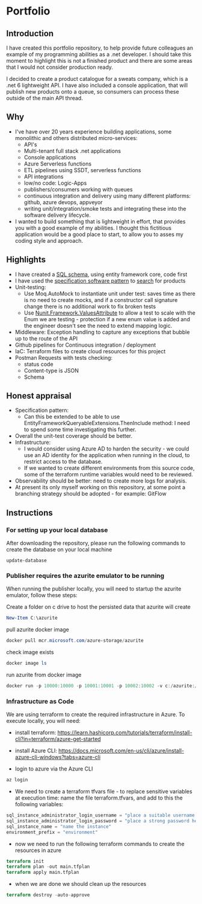 # Portfolio

## Introduction

I have created this portfolio repository, to help provide future colleagues an example of my programming abilities as a .net developer. I should take this moment to highlight this is not a finished product and there are some areas that I would not consider production ready.

I decided to create a product catalogue for a sweats company, which is a
.net 6 lightweight API. I have also included a console application, that will publish new
products onto a queue, so consumers can process these outside of the main API thread.

## Why

* I've have over 20 years experience building applications, some monolithic and others distributed micro-services:
  * API's
  * Multi-tenant full stack .net applications
  * Console applications
  * Azure Serverless functions
  * ETL pipelines using SSDT, serverless functions
  * API integrations
  * low/no code: Logic-Apps
  * publishers/consumers working with queues
  * continuous integration and delivery using many different platforms: github, azure devops, appveyor
  * writing unit/integration/smoke tests and integrating these into the software delivery lifecycle.
* I wanted to build something that is lightweight in effort, that provides you with a good example of my abilities. I thought this fictitious application would be a good place to start, to allow you to asses my coding style and approach.

## Highlights

* I have created a [SQL schema](/Database/Models/), using entity framework core, code first
* I have used the [specification software pattern](/Database/SpecificationPattern/) to [search](/Database/Search/DatabaseSearchOrchestrator.cs) for products
* Unit-testing:
  * Use Moq.AutoMock to instantiate unit under test: saves time as there is no need to create mocks, and if a constructor call signature change there is no additional work to fix broken tests
  * Use  [Nunit.Framework.ValuesAttribute](/Database.Tests/Enums/MapEnumToEnum/MapProductToProductType/EnsureAllProductsAreMapped.Tests.cs#L11) to allow a test to scale with the Enum we are testing - protection if a new enum value is added and the engineer doesn't see the need to extend mapping logic.
* Middleware: Exception handling to capture any exceptions that bubble up to the route of the API
* Github pipelines for Continuous integration / deployment
* IaC: Terraform files to create cloud resources for this project
* Postman Requests with tests checking:
  * status code
  * Content-type is JSON
  * Schema

## Honest appraisal

* Specification pattern:
  * Can this be extended to be able to use EntityFrameworkQueryableExtensions.ThenInclude method: I need to spend some time investigating this further.
* Overall the unit-test coverage should be better.
* Infrastructure:
  * I would consider using Azure AD to harden the security - we could use an AD identity for the application when running in the cloud, to restrict access to the database.
  * If we wanted to create different environments from this source code, some of the terraform runtime variables would need to be reviewed.
* Observability should be better: need to create more logs for analysis.
* At present its only myself working on this repository, at some point a branching strategy should be adopted - for example: GitFlow

## Instructions

### For setting up your local database

After downloading the repository, please run the following commands to create
the database on your local machine

```visual studio
update-database
```

### Publisher requires the azurite emulator to be running

When running the publisher locally, you will need to startup the azurite emulator,
follow these steps:

Create a folder on c drive to host the persisted data that azurite will create

```powershell
New-Item C:\azurite
```

pull azurite docker image

```powershell
docker pull mcr.microsoft.com/azure-storage/azurite
```

check image exists

```powershell
docker image ls
```

run azurite from docker image

```powershell
docker run -p 10000:10000 -p 10001:10001 -p 10002:10002 -v c:/azurite:/data mcr.microsoft.com/azure-storage/azurite
```

### Infrastructure as Code

We are using terraform to create the required infrastructure in Azure. To execute locally, you will need:

* install terraform: <https://learn.hashicorp.com/tutorials/terraform/install-cli?in=terraform/azure-get-started>

* install Azure CLI: <https://docs.microsoft.com/en-us/cli/azure/install-azure-cli-windows?tabs=azure-cli>

* login to azure via the Azure CLI

```powershell
az login
```

* We need to create a terraform tfvars file - to replace sensitive variables at execution time: name the file terraform.tfvars, and add to this the following variables:

```terraform
sql_instance_administrator_login_username = "place a suitable username here"
sql_instance_administrator_login_password = "place a strong password here"
sql_instance_name = "name the instance"
environment_prefix = "environment"
```

* now we need to run the following terraform commands to create the resources in azure

```terraform
terraform init
terraform plan -out main.tfplan
terraform apply main.tfplan
```

* when we are done we should clean up the resources

```terraform
terraform destroy -auto-approve
```
